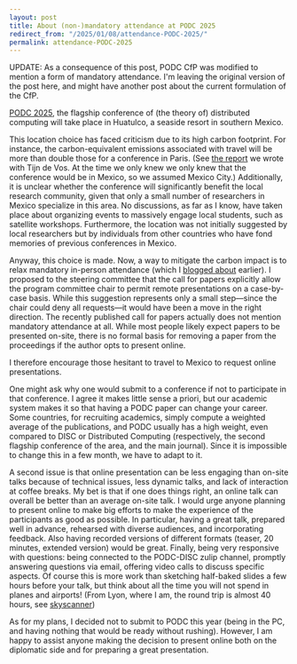 ```yaml
---
layout: post
title: About (non-)mandatory attendance at PODC 2025
redirect_from: "/2025/01/08/attendance-PODC-2025/"
permalink: attendance-PODC-2025
---
```


UPDATE: As a consequence of this post, PODC CfP was modified to mention a 
form of mandatory attendance. I'm leaving the original version of the post 
here, and might have another post about the current formulation of the CfP.

[PODC 2025](https://www.podc.org/podc2025/), the flagship conference of 
(the theory of) distributed computing will take place in Huatulco, a 
seaside resort in southern Mexico.

This location choice has faced criticism due to its high carbon footprint. 
For instance, the carbon-equivalent emissions associated with travel will 
be more than double those for a conference in Paris.
(See [the report](https://perso.liris.cnrs.fr/lfeuilloley/autre/SIGACT-column.pdf) 
we wrote with Tijn de Vos. At the time we only knew we only knew that the 
conference would be in Mexico, so we assumed Mexico City.)
Additionally, it is unclear whether the conference will significantly 
benefit the local research community, given that only a small number of 
researchers in Mexico specialize in this area. No discussions, as far as I 
know, have taken place about organizing events to massively engage local students, 
such as satellite workshops. Furthermore, the location was not initially 
suggested by local researchers but by individuals from other countries who 
have fond memories of previous conferences in Mexico.

Anyway, this choice is made. Now, a way to mitigate the carbon impact 
is to relax mandatory in-person attendance (which I 
[blogged about](https://discrete-notes.github.io/mandatory-attendance) 
earlier). I proposed to the steering committee that the call for papers 
explicitly allow the program committee chair to permit remote presentations 
on a case-by-case basis. While this suggestion represents only a small 
step—since the chair could deny all requests—it would have been a move in 
the right direction. The recently published call for papers actually does not 
mention mandatory attendance at all. While most people
likely expect papers to be presented on-site, there is no formal basis for 
removing a paper from the proceedings if the author opts to present online.

I therefore encourage those hesitant to travel to Mexico to request online 
presentations. 

One might ask why one would submit to a conference if not to participate in
that conference. I agree it makes little sense a priori, but our academic 
system makes it so that having a PODC paper can change your career. Some 
countries, for recruiting academics, simply compute a weighted average of 
the publications, and PODC usually has a high weight, even compared to 
DISC or Distributed Computing (respectively, the second flagship conference 
of the area, and the main journal). Since it is impossible to change this in a 
few month, we have to adapt to it. 

A second issue is that online presentation can be less engaging than 
on-site talks because of technical issues, less dynamic talks, and 
lack of interaction at coffee breaks. My bet is that if one does things 
right, an online talk can overall be better than an average on-site talk. 
I would urge anyone planning to present online to make big efforts to 
make the experience of the participants as good as possible. In particular, 
having a great talk, prepared well in advance, rehearsed with diverse 
audiences, and incorporating feedback. Also having recorded 
versions of different formats (teaser, 20 minutes, extended version) would be 
great. Finally, being very responsive with questions: being connected to the 
PODC-DISC zulip channel, promptly answering questions via email, offering 
video calls to discuss specific aspects. Of course this is more work than 
sketching half-baked slides a few hours before your talk, but think about all 
the time you will not spend in planes and airports! (From Lyon, where I am, 
the round trip is almost 40 hours, see
[skyscanner](https://www.skyscanner.fr/transport/flights/lys/hux/250614/?adultsv2=1&cabinclass=economy&childrenv2=&inboundaltsenabled=false&outboundaltsenabled=false&preferdirects=false&rtn=0))


As for my plans, I decided not to submit to PODC 
this year (being in the PC, and having nothing that would 
be ready without rushing). However, I am happy to assist anyone making the 
decision to present online both on the diplomatic side and for preparing 
a great presentation.









